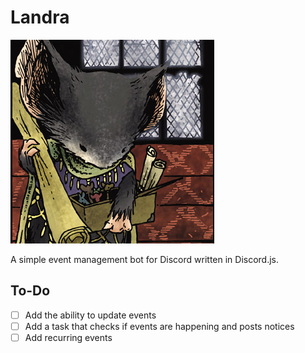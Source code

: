 # Landra
![](landra.png)

A simple event management bot for Discord written in Discord.js.

## To-Do
- [ ] Add the ability to update events
- [ ] Add a task that checks if events are happening and posts notices
- [ ] Add recurring events
